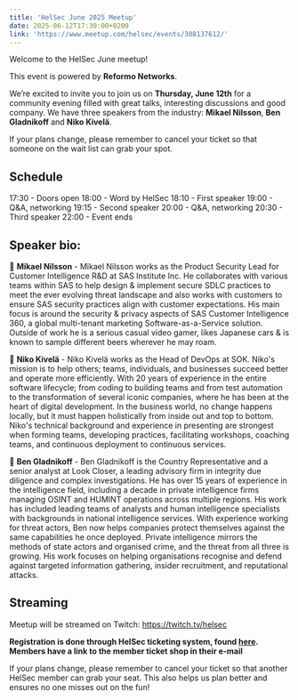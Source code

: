 ```yaml
---
title: 'HelSec June 2025 Meetup'
date: 2025-06-12T17:30:00+0200 
link: 'https://www.meetup.com/helsec/events/308137612/'
---
```


Welcome to the HelSec June meetup!

This event is powered by **Reformo Networks**. 

We’re excited to invite you to join us on **Thursday, June 12th** for a community evening filled with great talks, interesting discussions and good company. We have three speakers from the industry: **Mikael Nilsson**, **Ben Gladnikoff** and **Niko Kivelä**. 

If your plans change, please remember to cancel your ticket so that someone on the wait list can grab your spot.

## Schedule

17:30 - Doors open
18:00 -  Word by HelSec 
18:10 - First speaker
19:00 - Q&A, networking
19:15 - Second speaker
20:00 - Q&A, networking
20:30 - Third speaker
22:00 - Event ends

## Speaker bio:

🔷 **Mikael Nilsson** - Mikael Nilsson works as the Product Security Lead for Customer Intelligence R&D at SAS Institute Inc. He collaborates with various teams within SAS to help design & implement secure SDLC practices to meet the ever evolving threat landscape and also works with customers to ensure SAS security practices align with customer expectations. His main focus is around the security & privacy aspects of SAS Customer Intelligence 360, a global multi-tenant marketing Software-as-a-Service solution. Outside of work he is a serious casual video gamer, likes Japanese cars & is known to sample different beers wherever he may roam.

🔷 **Niko Kivelä** - Niko Kivelä works as the Head of DevOps at SOK. Niko's mission is to help others; teams, individuals, and businesses succeed better and operate more efficiently. With 20 years of experience in the entire software lifecycle; from coding to building teams and from test automation to the transformation of several iconic companies, where he has been at the heart of digital development. In the business world, no change happens locally, but it must happen holistically from inside out and top to bottom. Niko's technical background and experience in presenting are strongest when forming teams, developing practices, facilitating workshops, coaching teams, and continuous deployment to continuous services.

🔷 **Ben Gladnikoff** - Ben Gladnikoff is the Country Representative and a senior analyst at Look Closer, a leading advisory firm in integrity due diligence and complex investigations. He has over 15 years of experience in the intelligence field, including a decade in private intelligence firms managing OSINT and HUMINT operations across multiple regions. His work has included leading teams of analysts and human intelligence specialists with backgrounds in national intelligence services. With experience working for threat actors, Ben now helps companies protect themselves against the same capabilities he once deployed. Private intelligence mirrors the methods of state actors and organised crime, and the threat from all three is growing. His work focuses on helping organisations recognise and defend against targeted information gathering, insider recruitment, and reputational attacks.

## Streaming   
Meetup will be streamed on Twitch: https://twitch.tv/helsec   


**Registration is done through HelSec ticketing system, found [here](<https://events.helsec.fi/helsec/kvjzy/>).**  
**Members have a link to the member ticket shop in their e-mail**

If your plans change, please remember to cancel your ticket so that another HelSec member can grab your seat. This also helps us plan better and ensures no one misses out on the fun!